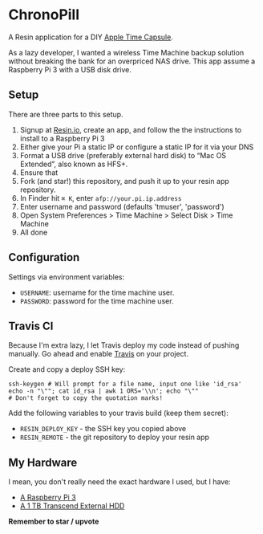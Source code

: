 # ChronoPill

A Resin application for a DIY [Apple Time Capsule](](https://www.apple.com/lae/airport-time-capsule/)).

As a lazy developer, I wanted a wireless Time Machine backup solution without breaking the bank for
an overpriced NAS drive. This
app assume a Raspberry Pi 3 with a USB disk drive.

## Setup

There are three parts to this setup.

1. Signup at [Resin.io](https://resin.io/), create an app, and follow the
   the instructions to install to a Raspberry Pi 3
1. Either give your Pi a static IP or configure a static IP for it via your DNS
1. Format a USB drive (preferably external hard disk) to “Mac OS Extended”, also known as HFS+.
1. Ensure that
1. Fork (and star!) this repository, and push it up to your resin app repository.
1. In Finder hit `⌘ K`, enter `afp://your.pi.ip.address`
1. Enter username and password (defaults 'tmuser', 'password')
1. Open System Preferences > Time Machine > Select Disk > Time Machine
1. All done


## Configuration

Settings via environment variables:

- `USERNAME`: username for the time machine user.
- `PASSWORD`: password for the time machine user.

## Travis CI

Because I'm extra lazy, I let Travis deploy my code instead of pushing manually. Go ahead and enable [Travis](https://travis-ci.org) on your project.

Create and copy a deploy SSH key:

```
ssh-keygen # Will prompt for a file name, input one like 'id_rsa'
echo -n "\""; cat id_rsa | awk 1 ORS='\\n'; echo "\""
# Don't forget to copy the quotation marks!
```

Add the following variables to your travis build (keep them secret):

- `RESIN_DEPLOY_KEY` - the SSH key you copied above
- `RESIN_REMOTE` - the git repository to deploy your resin app

## My Hardware

I mean, you don't really need the exact hardware I used, but I have:

- [A Raspberry Pi 3](https://www.raspberrypi.org/products/raspberry-pi-3-model-b/)
- [A 1 TB Transcend External HDD](https://www.amazon.com/Transcend-StoreJet-Military-External-TS1TSJ25M3/dp/B005MNGQ6C)

**Remember to star / upvote**
